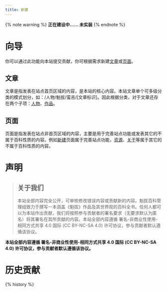 ```yaml
---
title: 新建
---
```


{% note warning %}
**正在建设中…… 未实装**
{% endnote %}

# 向导

你可以通过此功能向本站提交贡献，你可根据需求新建[文章](#文章)或[页面](#页面)。

## 文章

文章是指发表在站点首页区域的内容，是本站的核心内容。本站文章单个可多级分类的模式划分，如：/人物/魁拔/蛮吉/[文章标识]。因此根据分类，对于文章还存在两个子项：[人物](/新建/文章/人物/)、[作品](/新建/文章/作品/)。

## 页面

页面是指发表在站点非首页区域的内容，主要是用于完善站点功能或发表其它的不属于百科性质的内容。例如[新建](/新建/)页面属于完善站点功能，[资源](/资源/)、[关于](/关于/)等属于其它的不属于百科性质的内容。

# 声明

> ## 关于我们
> 本站全部内容完全公开，可审核修改错误内容或贡献新的内容。魁拔百科管理组致力于撰写一本涵盖《魁拔》作品及其世界观的百科全书。任何人都可以为本站作出贡献，我们将按照参与贡献者的署名要求（无要求默认为匿名）将其署名在其所贡献的内容。本站全部内容遵循 署名-非商业性使用-相同方式共享 4.0 国际 (CC BY-NC-SA 4.0) 许可协议，参与贡献者默认遵循该协议。

**本站全部内容遵循 署名-非商业性使用-相同方式共享 4.0 国际 (CC BY-NC-SA 4.0) 许可协议，参与贡献者默认遵循该协议。**

# 历史贡献
{% history %}